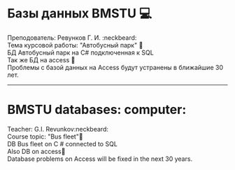 # Базы данных BMSTU  :computer:  
Преподователь: Ревунков Г. И. :neckbeard:  
Тема курсовой работы: "Автобусный парк" :bus:  
БД Автобусный парк на C# подключенная к SQL    
Так же БД на access :bus:  
Проблемы с базой данных на Access будут устранены в ближайшие 30 лет. 

--------------------------------------------------------------------------------------------------------------

# BMSTU databases: computer:  
Teacher: G.I. Revunkov:neckbeard:  
Course topic: "Bus fleet":bus:  
DB Bus fleet on C # connected to SQL  
Also DB on access:bus:  
Database problems on Access will be fixed in the next 30 years.  
